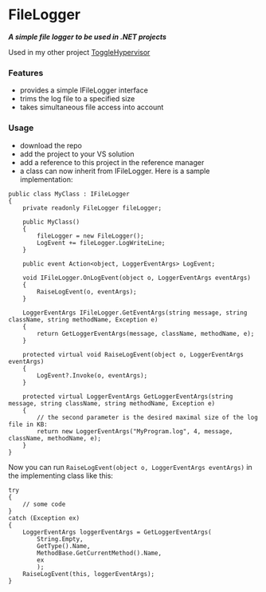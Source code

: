  # FileLogger
 ***A simple file logger to be used in .NET projects***
 
 Used in my other project [ToggleHypervisor](https://github.com/q-g-j/ToggleHypervisor)
 
 ### Features
 - provides a simple IFileLogger interface
 - trims the log file to a specified size
 - takes simultaneous file access into account
 
 ### Usage
 - download the repo
 - add the project to your VS solution
 - add a reference to this project in the reference manager
 - a class can now inherit from IFileLogger.  Here is a sample implementation:
```
public class MyClass : IFileLogger
{
    private readonly FileLogger fileLogger;
    
    public MyClass()
    {
        fileLogger = new FileLogger();
        LogEvent += fileLogger.LogWriteLine;
    }
    
    public event Action<object, LoggerEventArgs> LogEvent;

    void IFileLogger.OnLogEvent(object o, LoggerEventArgs eventArgs)
    {
        RaiseLogEvent(o, eventArgs);
    }

    LoggerEventArgs IFileLogger.GetEventArgs(string message, string className, string methodName, Exception e)
    {
        return GetLoggerEventArgs(message, className, methodName, e);
    }

    protected virtual void RaiseLogEvent(object o, LoggerEventArgs eventArgs)
    {
        LogEvent?.Invoke(o, eventArgs);
    }

    protected virtual LoggerEventArgs GetLoggerEventArgs(string message, string className, string methodName, Exception e)
    {
        // the second parameter is the desired maximal size of the log file in KB:
        return new LoggerEventArgs("MyProgram.log", 4, message, className, methodName, e);
    }
}
```

Now you can run ```RaiseLogEvent(object o, LoggerEventArgs eventArgs)``` in the implementing class like this:
```
try
{
    // some code
}
catch (Exception ex)
{
    LoggerEventArgs loggerEventArgs = GetLoggerEventArgs(
        String.Empty,
        GetType().Name,
        MethodBase.GetCurrentMethod().Name,
        ex
        );
    RaiseLogEvent(this, loggerEventArgs);
}
```
